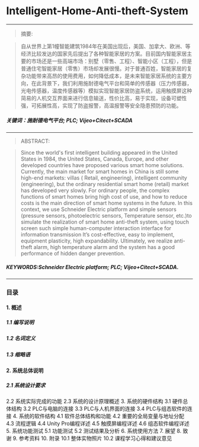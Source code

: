 # Intelligent-Home-Anti-theft-System
---
> 摘要:

> 自从世界上第1幢智能建筑1984年在美国出现后，美国、加拿大、欧洲、等经济比较发达的国家先后提出了各种智能家居的方案。目前国内智能家居主要的市场还是一些高端市场：别墅（零售、工程）、智能小区（工程），但是普通住宅智能家居（零售）市场却发展很慢。对于普通百姓，智能家居的复杂功能带来高昂的使用费用，如何降低成本，是未来智能家居系统的主要方向，在此背景下，我们利用施耐德电气平台和简单的传感器（压力传感器，光电传感器，温度传感器等）模拟实现智能家居防盗系统，运用触摸屏这种简易的人机交互界面来进行信息输送，性价比高，易于实现，设备可塑性强，可拓展性高，实现了防盗报警，高温报警等安全隐患预防的功能。
##### 关键词：施耐德电气平台;  PLC; Vijeo+Citect+SCADA
---
> ABSTRACT:

> Since the world's first intelligent building appeared in the United States in 1984, the United States, Canada, Europe, and other developed countries have proposed various smart home solutions. Currently, the main market for smart homes in China is still some high-end markets: villas ( Retail, engineering), intelligent community (engineering), but the ordinary residential smart home (retail) market has developed very slowly. For ordinary people, the complex functions of smart homes bring high cost of use, and how to reduce costs is the main direction of smart home systems in the future. In this context, we use Schneider Electric platform and simple sensors (pressure sensors, photoelectric sensors, Temperature sensor, etc.)to simulate the realization of smart home anti-theft system, using touch screen such simple human-computer interaction interface for information transmission It’s cost-effective, easy to implement, equipment plasticity, high expandability. Ultimately, we realize anti-theft alarm, high temperature alarm and the system has a good performance of hidden danger prevention.
##### KEYWORDS:Schneider Electric platform; PLC; Vijeo+Citect+SCADA.
---
### 目录
#### 1. 概述
##### 1.1 编写说明
##### 1.2 名词定义
##### 1.3 缩略语
#### 2. 系统总体说明
##### 2.1 系统设计要求
2.2 系统实际完成的功能
2.3 系统的设计原理概述
3. 系统的硬件结构
3.1 硬件总体结构
3.2 PLC与电脑的连接
3.3 PLC与人机界面的连接
3.4 PLC与组态软件的连接
4. 系统的软件结构
4.1 软件总体结构和功能
4.2 重要的全局变量与地址分配
4.3 流程逻辑
4.4 Unity Pro编程详述
4.5 触摸屏编程详述
4.6 组态软件编程详述
5. 系统功能测试
5.1 功能测试
5.2 测试结果及分析
6. 系统使用方法
7. 展望
8. 致谢
9. 参考资料
10. 附录
10.1 整体实物照片
10.2 课程学习心得和建议意见
